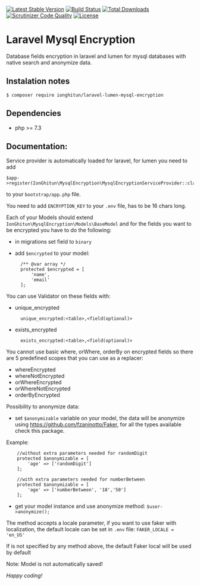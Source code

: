 [![Latest Stable Version](https://poser.pugx.org/ionghitun/laravel-lumen-mysql-encryption/v/stable)](https://packagist.org/packages/ionghitun/laravel-lumen-mysql-encryption)
[![Build Status](https://travis-ci.com/ionghitun/laravel-lumen-mysql-encryption.svg?branch=master)](https://travis-ci.com/ionghitun/laravel-lumen-mysql-encryption)
[![Total Downloads](https://poser.pugx.org/ionghitun/laravel-lumen-mysql-encryption/downloads)](https://packagist.org/packages/ionghitun/laravel-lumen-mysql-encryption)
[![Scrutinizer Code Quality](https://scrutinizer-ci.com/g/ionghitun/laravel-lumen-mysql-encryption/badges/quality-score.png?b=master)](https://scrutinizer-ci.com/g/ionghitun/laravel-lumen-mysql-encryption/?branch=master)
[![License](https://poser.pugx.org/ionghitun/laravel-lumen-mysql-encryption/license)](https://packagist.org/packages/ionghitun/laravel-lumen-mysql-encryption)

# Laravel Mysql Encryption

Database fields encryption in laravel and lumen for mysql databases with native search and anonymize data.

## Instalation notes

`$ composer require ionghitun/laravel-lumen-mysql-encryption`

## Dependencies

- php >= 7.3

## Documentation:

Service provider is automatically loaded for laravel, for lumen you need to add

    $app->register(IonGhitun\MysqlEncryption\MysqlEncryptionServiceProvider::class);

to your `bootstrap/app.php` file.

You need to add `ENCRYPTION_KEY` to your `.env` file, has to be 16 chars long.

Each of your Models should extend `IonGhitun\MysqlEncryption\Models\BaseModel` and for the fields you want to be encrypted you have to do the following:

- in migrations set field to `binary`
- add `$encrypted` to your model:

        /** @var array */
        protected $encrypted = [
            'name',
            'email'
        ];

You can use Validator on these fields with:

- unique_encrypted

        unique_encrypted:<table>,<field(optional)>

- exists_encrypted

        exists_encrypted:<table>,<field(optional)>

You cannot use basic where, orWhere, orderBy on encrypted fields so there are 5 predefined scopes that you can use as a replacer:

- whereEncrypted
- whereNotEncrypted
- orWhereEncrypted
- orWhereNotEncrypted
- orderByEncrypted

Possibility to anonymize data:

- set `$anonymizable` variable on your model, the data will be anonymize using https://github.com/fzaninotto/Faker, for all the types available check this package.

Example:

        //without extra parameters needed for randomDigit
        protected $anonymizable = [
            'age' => ['randomDigit']
        ];
        
        //with extra parameters needed for numberBetween
        protected $anonymizable = [
            'age' => ['numberBetween', '18','50']
        ];

- get your model instance and use anonymize method: `$user->anonymize();`

The method accepts a locale parameter, if you want to use faker with localization, the default locale can be set in `.env` file: `FAKER_LOCALE = 'en_US'`

If is not specified by any method above, the default Faker local will be used by default

Note: Model is not automatically saved!

_Happy coding!_
